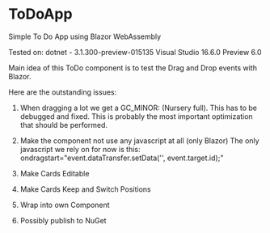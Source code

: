 # ToDoApp
Simple To Do App using Blazor WebAssembly

Tested on:
dotnet - 3.1.300-preview-015135
Visual Studio 16.6.0 Preview 6.0

Main idea of this ToDo component is to test the Drag and Drop events with Blazor.

Here are the outstanding issues:

1) When dragging a lot we get a GC_MINOR: (Nursery full). This has to be debugged and fixed. This is probably the most important optimization that should be performed.

2) Make the component not use any javascript at all (only Blazor)
   The only javascript we rely on for now is this:
   ondragstart="event.dataTransfer.setData('', event.target.id);"

3) Make Cards Editable

4) Make Cards Keep and Switch Positions

5) Wrap into own Component

6) Possibly publish to NuGet
